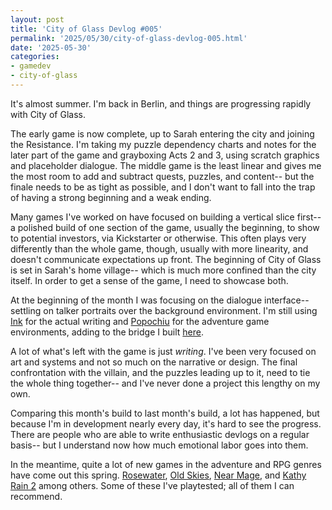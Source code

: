 ```yaml
---
layout: post
title: 'City of Glass Devlog #005'
permalink: '2025/05/30/city-of-glass-devlog-005.html'
date: '2025-05-30'
categories: 
- gamedev
- city-of-glass
---
```


It's almost summer. I'm back in Berlin, and things are progressing
rapidly with City of Glass.

The early game is now complete, up to Sarah entering the city and
joining the Resistance. I'm taking my puzzle dependency charts and
notes for the later part of the game and grayboxing Acts 2 and 3,
using scratch graphics and placeholder dialogue. The middle game is
the least linear and gives me the most room to add and subtract
quests, puzzles, and content-- but the finale needs to be as tight as
possible, and I don't want to fall into the trap of having a strong
beginning and a weak ending. 

Many games I've worked on have focused on building a vertical slice
first-- a polished build of one section of the game, usually the
beginning, to show to potential investors, via Kickstarter or
otherwise. This often plays very differently than the whole game,
though, usually with more linearity, and doesn't communicate
expectations up front. The beginning of City of Glass is set in
Sarah's home village-- which is much more confined than the city
itself. In order to get a sense of the game, I need to showcase both.

At the beginning of the month I was focusing on the dialogue
interface-- settling on talker portraits over the background
environment. I'm still using [Ink](https://github.com/inkle/ink) for
the actual writing and
[Popochiu](https://github.com/carenalgas/popochiu) for the adventure
game environments, adding to the bridge I built
[here](https://github.com/cidneyhamilton/ink_popochiu).

A lot of what's left with the game is just
*writing*. I've been very focused on art and systems and not so much
on the narrative or design. The final confrontation with the villain,
and the puzzles leading up to it, need to tie the whole thing
together-- and I've never done a project this lengthy on my own.

Comparing this month's build to last month's build, a lot has
happened, but because I'm in development nearly every day, it's hard
to see the progress. There are people who are able to write
enthusiastic devlogs on a regular basis-- but I understand now how
much emotional labor goes into them.

In the meantime, quite a lot of new games in the adventure and RPG
genres have come out this spring. [Rosewater](https://www.grundislav.games/Rosewater.html), [Old Skies](https://oldskiesgame.com/), [Near Mage](https://www.near-mage.com/), and [Kathy Rain 2](https://www.gog.com/en/game/kathy_rain_2_soothsayer) among others. Some of these I've playtested; all of them I can recommend.


